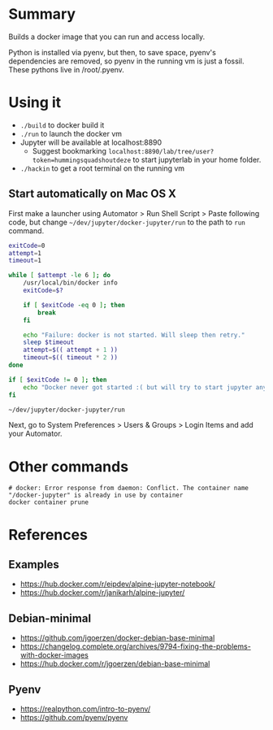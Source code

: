 # Summary

Builds a docker image that you can run and access locally. 

Python is installed via pyenv, but then, to save space, pyenv's dependencies are removed, so pyenv in the 
running vm is just a fossil. These pythons live in /root/.pyenv.

# Using it

* `./build` to docker build it
* `./run` to launch the docker vm
* Jupyter will be available at localhost:8890
    * Suggest bookmarking `localhost:8890/lab/tree/user?token=hummingsquadshoutdeze` to start jupyterlab in your home folder.
* `./hackin` to get a root terminal on the running vm

## Start automatically on Mac OS X

First make a launcher using Automator > Run Shell Script > Paste following code, but change 
`~/dev/jupyter/docker-jupyter/run` to the path to `run` command.

```bash
exitCode=0
attempt=1
timeout=1

while [ $attempt -le 6 ]; do
    /usr/local/bin/docker info
    exitCode=$?

    if [ $exitCode -eq 0 ]; then
	    break
    fi

    echo "Failure: docker is not started. Will sleep then retry."
    sleep $timeout
    attempt=$(( attempt + 1 ))
    timeout=$(( timeout * 2 ))
done

if [ $exitCode != 0 ]; then
    echo "Docker never got started :( but will try to start jupyter anyways"
fi

~/dev/jupyter/docker-jupyter/run
```

Next, go to System Preferences > Users & Groups > Login Items and add your Automator.

# Other commands

`# docker: Error response from daemon: Conflict. The container name "/docker-jupyter" is already in use by container`  
`docker container prune`

# References

## Examples

* https://hub.docker.com/r/eipdev/alpine-jupyter-notebook/
* https://hub.docker.com/r/janikarh/alpine-jupyter/

## Debian-minimal 

* https://github.com/jgoerzen/docker-debian-base-minimal
* https://changelog.complete.org/archives/9794-fixing-the-problems-with-docker-images
* https://hub.docker.com/r/jgoerzen/debian-base-minimal

## Pyenv

* https://realpython.com/intro-to-pyenv/
* https://github.com/pyenv/pyenv
